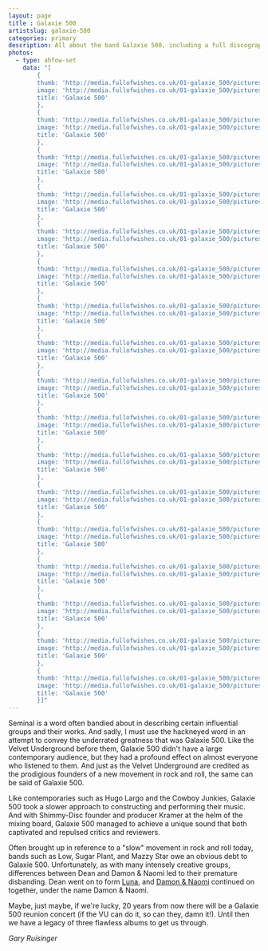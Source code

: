 ```yaml
---
layout: page
title : Galaxie 500
artistslug: galaxie-500
categories: primary
description: All about the band Galaxie 500, including a full discography and a collection of shows with photos and other memorabilia
photos: 
  - type: ahfow-set
    data: "[
        {
        thumb: 'http://media.fullofwishes.co.uk/01-galaxie_500/pictures/1990-09-29_Melody-Maker_Galaxie-500_This-Is-Our-Music-review_image_thumb.jpg',
        image: 'http://media.fullofwishes.co.uk/01-galaxie_500/pictures/1990-09-29_Melody-Maker_Galaxie-500_This-Is-Our-Music-review_image.jpg',
        title: 'Galaxie 500'
        },
        {
        thumb: 'http://media.fullofwishes.co.uk/01-galaxie_500/pictures/393573_519945744714004_2047231113_n_thumb.jpg',
        image: 'http://media.fullofwishes.co.uk/01-galaxie_500/pictures/393573_519945744714004_2047231113_n.jpg',
        title: 'Galaxie 500'
        },
        {
        thumb: 'http://media.fullofwishes.co.uk/01-galaxie_500/pictures/19900707_Sounds_Ian_T_Tilton_thumb.jpg',
        image: 'http://media.fullofwishes.co.uk/01-galaxie_500/pictures/19900707_Sounds_Ian_T_Tilton.jpg',
        title: 'Galaxie 500'
        },
        {
        thumb: 'http://media.fullofwishes.co.uk/01-galaxie_500/pictures/blackpostcards-g500-scan-cbgb_thumb.jpg',
        image: 'http://media.fullofwishes.co.uk/01-galaxie_500/pictures/blackpostcards-g500-scan-cbgb.jpg',
        title: 'Galaxie 500'
        },
        {
        thumb: 'http://media.fullofwishes.co.uk/01-galaxie_500/pictures/blackpostcards-g500-scan-melkweg_thumb.jpg',
        image: 'http://media.fullofwishes.co.uk/01-galaxie_500/pictures/blackpostcards-g500-scan-melkweg.jpg',
        title: 'Galaxie 500'
        },
        {
        thumb: 'http://media.fullofwishes.co.uk/01-galaxie_500/pictures/g500.01_thumb.jpg',
        image: 'http://media.fullofwishes.co.uk/01-galaxie_500/pictures/g500.01.jpg',
        title: 'Galaxie 500'
        },
        {
        thumb: 'http://media.fullofwishes.co.uk/01-galaxie_500/pictures/g500.02_thumb.jpg',
        image: 'http://media.fullofwishes.co.uk/01-galaxie_500/pictures/g500.02.jpg',
        title: 'Galaxie 500'
        },
        {
        thumb: 'http://media.fullofwishes.co.uk/01-galaxie_500/pictures/g500.03_thumb.jpg',
        image: 'http://media.fullofwishes.co.uk/01-galaxie_500/pictures/g500.03.jpg',
        title: 'Galaxie 500'
        },
        {
        thumb: 'http://media.fullofwishes.co.uk/01-galaxie_500/pictures/g500.04_thumb.jpg',
        image: 'http://media.fullofwishes.co.uk/01-galaxie_500/pictures/g500.04.jpg',
        title: 'Galaxie 500'
        },
        {
        thumb: 'http://media.fullofwishes.co.uk/01-galaxie_500/pictures/g500.05_thumb.jpg',
        image: 'http://media.fullofwishes.co.uk/01-galaxie_500/pictures/g500.05.jpg',
        title: 'Galaxie 500'
        },
        {
        thumb: 'http://media.fullofwishes.co.uk/01-galaxie_500/pictures/g500.06_thumb.jpg',
        image: 'http://media.fullofwishes.co.uk/01-galaxie_500/pictures/g500.06.jpg',
        title: 'Galaxie 500'
        },
        {
        thumb: 'http://media.fullofwishes.co.uk/01-galaxie_500/pictures/galaxie_500_promo_1990_thumb.jpg',
        image: 'http://media.fullofwishes.co.uk/01-galaxie_500/pictures/galaxie_500_promo_1990.jpg',
        title: 'Galaxie 500'
        },
        {
        thumb: 'http://media.fullofwishes.co.uk/01-galaxie_500/pictures/galaxie_500_promo_1991_thumb.jpg',
        image: 'http://media.fullofwishes.co.uk/01-galaxie_500/pictures/galaxie_500_promo_1991.jpg',
        title: 'Galaxie 500'
        },
        {
        thumb: 'http://media.fullofwishes.co.uk/01-galaxie_500/pictures/galaxie-500-in-store-amsterdam-1989_thumb.jpg',
        image: 'http://media.fullofwishes.co.uk/01-galaxie_500/pictures/galaxie-500-in-store-amsterdam-1989.jpg',
        title: 'Galaxie 500'
        },
        {
        thumb: 'http://media.fullofwishes.co.uk/01-galaxie_500/pictures/galaxie500-postcard_thumb.jpg',
        image: 'http://media.fullofwishes.co.uk/01-galaxie_500/pictures/galaxie500-postcard.jpg',
        title: 'Galaxie 500'
        },
        {
        thumb: 'http://media.fullofwishes.co.uk/01-galaxie_500/pictures/Galaxie500PR161210_thumb.jpg',
        image: 'http://media.fullofwishes.co.uk/01-galaxie_500/pictures/Galaxie500PR161210.jpg',
        title: 'Galaxie 500'
        },
        {
        thumb: 'http://media.fullofwishes.co.uk/01-galaxie_500/pictures/Scan-121016-0001_thumb.jpg',
        image: 'http://media.fullofwishes.co.uk/01-galaxie_500/pictures/Scan-121016-0001.jpg',
        title: 'Galaxie 500'
        }]"
---
```


Seminal is a word often bandied about in describing certain influential groups and their works. And sadly, I must use the hackneyed word in an attempt to convey the underrated greatness that was Galaxie 500. Like the Velvet Underground before them, Galaxie 500 didn't have a large contemporary audience, but they had a profound effect on almost everyone who listened to them. And just as the Velvet Underground are credited as the prodigious founders of a new movement in rock and roll, the same can be said of Galaxie 500.

Like contemporaries such as Hugo Largo and the Cowboy Junkies, Galaxie 500 took a slower approach to constructing and performing their music. And with Shimmy-Disc founder and producer Kramer at the helm of the mixing board, Galaxie 500 managed to achieve a unique sound that both captivated and repulsed critics and reviewers.

Often brought up in reference to a "slow" movement in rock and roll today, bands such as Low, Sugar Plant, and Mazzy Star owe an obvious debt to Galaxie 500. Unfortunately, as with many intensely creative groups, differences between Dean and Damon & Naomi led to their premature disbanding. Dean went on to form [Luna](/luna/), and [Damon & Naomi](/damon-and-naomi/) continued on together, under the name Damon & Naomi.

Maybe, just maybe, if we're lucky, 20 years from now there will be a Galaxie 500 reunion concert (if the VU can do it, so can they, damn it!). Until then we have a legacy of three flawless albums to get us through.

_Gary Ruisinger_


